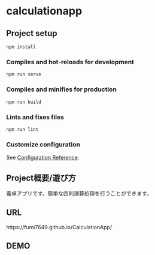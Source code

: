 # calculationapp

## Project setup
```
npm install
```

### Compiles and hot-reloads for development
```
npm run serve
```

### Compiles and minifies for production
```
npm run build
```

### Lints and fixes files
```
npm run lint
```

### Customize configuration
See [Configuration Reference](https://cli.vuejs.org/config/).

<h2>Project概要/遊び方</h2>
電卓アプリです。簡単な四則演算処理を行うことができます。
<h2>URL</h2>
https://fumi7649.github.io/CalculationApp/
<h2>DEMO</h2>
